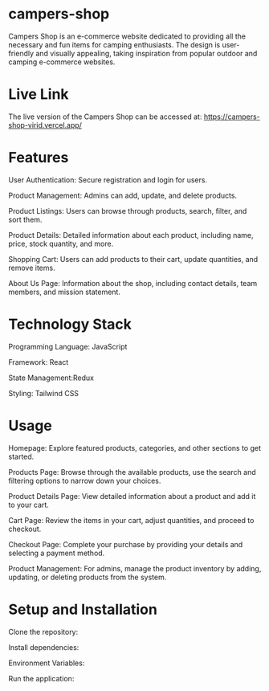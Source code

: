 
# campers-shop

Campers Shop is an e-commerce website dedicated to providing all the necessary and fun items for camping enthusiasts. The design is user-friendly and visually appealing, taking inspiration from popular outdoor and camping e-commerce websites.

# Live Link


The live version of the Campers Shop can be accessed at: https://campers-shop-virid.vercel.app/

# Features

User Authentication: Secure registration and login for users.

Product Management: Admins can add, update, and delete products.

Product Listings: Users can browse through products, search, filter, and sort them.

Product Details: Detailed information about each product, including name, price, stock quantity, and more.

Shopping Cart: Users can add products to their cart, update quantities, and remove items.

About Us Page: Information about the shop, including contact details, team members, and mission statement.

# Technology Stack

Programming Language: JavaScript

Framework: React

State Management:Redux

Styling: Tailwind CSS

# Usage



Homepage: Explore featured products, categories, and other sections to get started.

Products Page: Browse through the available products, use the search and filtering options to narrow down your choices.

Product Details Page: View detailed information about a product and add it to your cart.

Cart Page: Review the items in your cart, adjust quantities, and proceed to checkout.

Checkout Page: Complete your purchase by providing your details and selecting a payment method.

Product Management: For admins, manage the product inventory by adding, updating, or deleting products from the system.




# Setup and Installation


Clone the repository:

Install dependencies:

Environment Variables:

Run the application:



